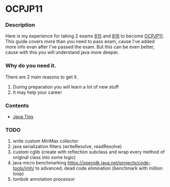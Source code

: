 # OCPJP11

### Description
Here is my experience for taking 2 exams [815](https://education.oracle.com/java-se-11-programmer-i/pexam_1Z0-815) and
[816](https://education.oracle.com/java-se-11-programmer-ii/pexam_1Z0-816) 
to become [OCPJP11](https://www.youracclaim.com/badges/e012ec2d-fb28-4694-97b8-cf5b2f8eac7d).
This guide covers more than you need to pass exam, cause I've added more info evan after I've passed the exam. 
But this can be even better, cause with this you will understand java more deeper.

### Why do you need it.
There are 2 main reasons to get it.
1. During preparation you will learn a lot of new stuff
2. It may help your career

### Contents
* [Java Tips](https://github.com/dgaydukov/cert-ocpjp11/blob/master/files/ocpjp11.md)


### TODO
1. write custom MinMax collector
2. java serialization filters (writeResolve, readResolve)
3. custom cglib (create with reflection subclass and wrap every method of original class into some logic)
6. java micro benchmarking https://openjdk.java.net/projects/code-tools/jmh/ to advanced, dead code elimination (benchmark with million loop)
8. lombok annotation processor